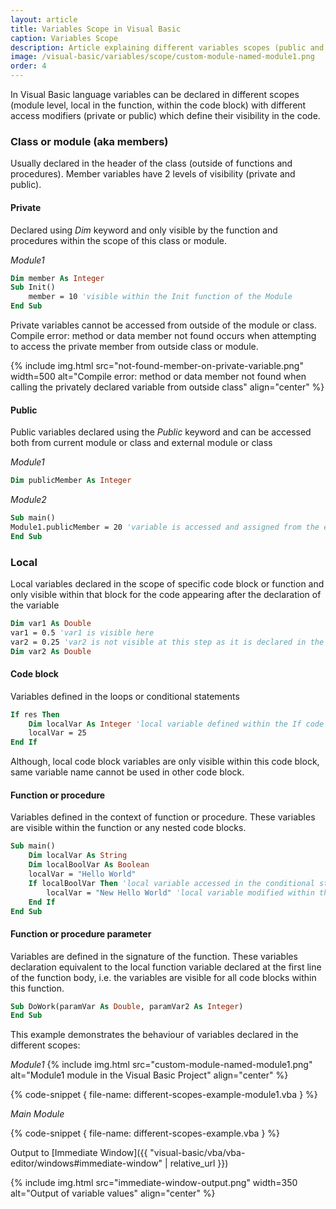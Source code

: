 ```yaml
---
layout: article
title: Variables Scope in Visual Basic
caption: Variables Scope
description: Article explaining different variables scopes (public and private class level, local) in Visual Basic
image: /visual-basic/variables/scope/custom-module-named-module1.png
order: 4
---
```

In Visual Basic language variables can be declared in different scopes (module level, local in the function, within the code block) with different access modifiers (private or public) which define their visibility in the code.

### Class or module (aka members)

Usually declared in the header of the class (outside of functions and procedures). Member variables have 2 levels of visibility (private and public).

#### Private

Declared using *Dim* keyword and only visible by the function and procedures within the scope of this class or module.

*Module1*
~~~vb
Dim member As Integer
Sub Init()
    member = 10 'visible within the Init function of the Module
End Sub
~~~

Private variables cannot be accessed from outside of the module or class. Compile error: method or data member not found occurs when attempting to access the private member from outside class or module.

{% include img.html src="not-found-member-on-private-variable.png" width=500 alt="Compile error: method or data member not found when calling the privately declared variable from outside class" align="center" %}

#### Public

Public variables declared using the *Public* keyword and can be accessed both from current module or class and external module or class

*Module1*
~~~vb
Dim publicMember As Integer
~~~

*Module2*
~~~vb
Sub main()
Module1.publicMember = 20 'variable is accessed and assigned from the external module
End Sub
~~~

### Local

Local variables declared in the scope of specific code block or function and only visible within that block for the code appearing after the declaration of the variable

~~~ vb
Dim var1 As Double
var1 = 0.5 'var1 is visible here
var2 = 0.25 'var2 is not visible at this step as it is declared in the next line
Dim var2 As Double
~~~

#### Code block
Variables defined in the loops or conditional statements

~~~ vb
If res Then
    Dim localVar As Integer 'local variable defined within the If code block
    localVar = 25
End If
~~~

Although, local code block variables are only visible within this code block, same variable name cannot be used in other code block.

#### Function or procedure

Variables defined in the context of function or procedure. These variables are visible within the function or any nested code blocks.

~~~ vb
Sub main()
    Dim localVar As String
    Dim localBoolVar As Boolean
    localVar = "Hello World"
    If localBoolVar Then 'local variable accessed in the conditional statement
        localVar = "New Hello World" 'local variable modified within the body of conditional statement
    End If
End Sub
~~~

#### Function or procedure parameter

Variables are defined in the signature of the function. These variables declaration equivalent to the local function variable declared at the first line of the function body, i.e. the variables are visible for all code blocks within this function.

~~~ vb
Sub DoWork(paramVar As Double, paramVar2 As Integer)
End Sub
~~~

This example demonstrates the behaviour of variables declared in the different scopes:

*Module1*
{% include img.html src="custom-module-named-module1.png" alt="Module1 module in the Visual Basic Project" align="center" %}

{% code-snippet { file-name: different-scopes-example-module1.vba } %}

*Main Module*

{% code-snippet { file-name: different-scopes-example.vba } %}

Output to [Immediate Window]({{ "visual-basic/vba/vba-editor/windows#immediate-window" | relative_url }})

{% include img.html src="immediate-window-output.png" width=350 alt="Output of variable values" align="center" %}
